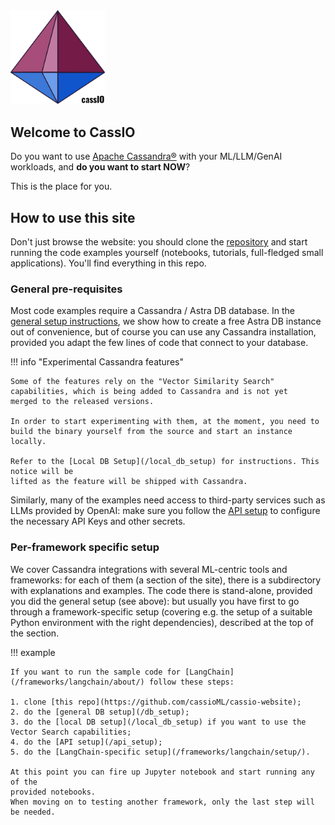 <img src="images/cassio_logo1_transparent.png" alt="CassIO logo" style="width: 30%;"/>

## Welcome to CassIO

Do you want to use [Apache Cassandra®](https://cassandra.apache.org) with your ML/LLM/GenAI workloads,
and **do you want to start NOW**?

This is the place for you.

## How to use this site

Don't just browse the website: you should clone the [repository](https://github.com/cassioML/cassio-website)
and start running the code examples yourself (notebooks, tutorials, full-fledged small applications).
You'll find everything in this repo.

### General pre-requisites

Most code examples require a Cassandra / Astra DB database.
In the [general setup instructions](/db_setup), we show how to create a free Astra DB instance out of convenience,
but of course you can use any Cassandra installation, provided you adapt
the few lines of code that connect to your database.

!!! info "Experimental Cassandra features"

    Some of the features rely on the "Vector Similarity Search"
    capabilities, which is being added to Cassandra and is not yet
    merged to the released versions.

    In order to start experimenting with them, at the moment, you need to
    build the binary yourself from the source and start an instance locally.

    Refer to the [Local DB Setup](/local_db_setup) for instructions. This notice will be
    lifted as the feature will be shipped with Cassandra.

Similarly, many of the examples need access to third-party
services such as LLMs provided by OpenAI: make sure you
follow the [API setup](/api_setup) to configure the necessary API Keys
and other secrets.

### Per-framework specific setup

We cover Cassandra integrations with several ML-centric tools and frameworks:
for each of them (a section of the site), there is a subdirectory with
explanations and examples. The code there is stand-alone, provided you
did the general setup (see above): but usually you have first to
go through a framework-specific setup (covering e.g. the setup
of a suitable Python environment with the right dependencies),
described at the top of the section.

!!! example

    If you want to run the sample code for [LangChain](/frameworks/langchain/about/) follow these steps:

    1. clone [this repo](https://github.com/cassioML/cassio-website);
    2. do the [general DB setup](/db_setup);
    3. do the [local DB setup](/local_db_setup) if you want to use the Vector Search capabilities;
    4. do the [API setup](/api_setup);
    5. do the [LangChain-specific setup](/frameworks/langchain/setup/).

    At this point you can fire up Jupyter notebook and start running any of the
    provided notebooks.
    When moving on to testing another framework, only the last step will be needed.